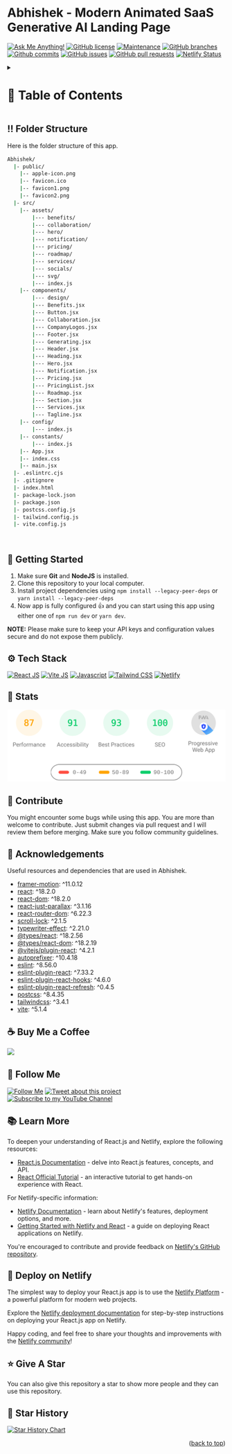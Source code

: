 <a name="readme-top"></a>

# Abhishek - Modern Animated SaaS Generative AI Landing Page


[![Ask Me Anything!](https://flat.badgen.net/static/Ask%20me/anything?icon=github&color=black&scale=1.01)](https://github.com/Abhisheky "Ask Me Anything!")
[![GitHub license](https://flat.badgen.net/github/license/Abhisheky/Abhishek?icon=github&color=black&scale=1.01)](https://github.com/Abhisheky/Abhishek/blob/main/LICENSE "GitHub license")
[![Maintenance](https://flat.badgen.net/static/Maintained/yes?icon=github&color=black&scale=1.01)](https://github.com/Abhisheky/Abhishek/commits/main "Maintenance")
[![GitHub branches](https://flat.badgen.net/github/branches/Abhisheky/Abhishek?icon=github&color=black&scale=1.01)](https://github.com/Abhisheky/Abhishek/branches "GitHub branches")
[![Github commits](https://flat.badgen.net/github/commits/Abhisheky/Abhishek?icon=github&color=black&scale=1.01)](https://github.com/Abhisheky/Abhishek/commits "Github commits")
[![GitHub issues](https://flat.badgen.net/github/issues/Abhisheky/Abhishek?icon=github&color=black&scale=1.01)](https://github.com/Abhisheky/Abhishek/issues "GitHub issues")
[![GitHub pull requests](https://flat.badgen.net/github/prs/Abhisheky/Abhishek?icon=github&color=black&scale=1.01)](https://github.com/Abhisheky/Abhishek/pulls "GitHub pull requests")
[![Netlify Status](https://api.netlify.com/api/v1/badges/12f8872e-e503-44e8-aaee-9d024f8cba55/deploy-status)](https://app-Abhishek.netlify.app/ "Netlify Status")

<!-- Table of Contents -->
<details>

<summary>

# :notebook_with_decorative_cover: Table of Contents

</summary>

- [Folder Structure](#bangbang-folder-structure)
- [Getting Started](#toolbox-getting-started)
- [Screenshots](#camera-screenshots)
- [Tech Stack](#gear-tech-stack)
- [Stats](#wrench-stats)
- [Contribute](#raised_hands-contribute)
- [Acknowledgements](#gem-acknowledgements)
- [Buy Me a Coffee](#coffee-buy-me-a-coffee)
- [Follow Me](#rocket-follow-me)
- [Learn More](#books-learn-more)
- [Deploy on Netlify](#page_with_curl-deploy-on-netlify)
- [Give A Star](#star-give-a-star)
- [Star History](#star2-star-history)
- [Give A Star](#star-give-a-star)

</details>

## :bangbang: Folder Structure

Here is the folder structure of this app.

```bash
Abhishek/
  |- public/
    |-- apple-icon.png
    |-- favicon.ico
    |-- favicon1.png
    |-- favicon2.png
  |- src/
    |-- assets/
        |--- benefits/
        |--- collaboration/
        |--- hero/
        |--- notification/
        |--- pricing/
        |--- roadmap/
        |--- services/
        |--- socials/
        |--- svg/
        |--- index.js
    |-- components/
        |--- design/
        |--- Benefits.jsx
        |--- Button.jsx
        |--- Collaboration.jsx
        |--- CompanyLogos.jsx
        |--- Footer.jsx
        |--- Generating.jsx
        |--- Header.jsx
        |--- Heading.jsx
        |--- Hero.jsx
        |--- Notification.jsx
        |--- Pricing.jsx
        |--- PricingList.jsx
        |--- Roadmap.jsx
        |--- Section.jsx
        |--- Services.jsx
        |--- Tagline.jsx
    |-- config/
        |--- index.js
    |-- constants/
        |--- index.js
    |-- App.jsx
    |-- index.css
    |-- main.jsx
  |- .eslintrc.cjs
  |- .gitignore
  |- index.html
  |- package-lock.json
  |- package.json
  |- postcss.config.js
  |- tailwind.config.js
  |- vite.config.js
```

<br />

## :toolbox: Getting Started

1. Make sure **Git** and **NodeJS** is installed.
2. Clone this repository to your local computer.
3. Install project dependencies using `npm install --legacy-peer-deps` or `yarn install --legacy-peer-deps`
4. Now app is fully configured 👍 and you can start using this app using either one of `npm run dev` or `yarn dev`.

**NOTE:** Please make sure to keep your API keys and configuration values secure and do not expose them publicly.

## :gear: Tech Stack

[![React JS](https://skillicons.dev/icons?i=react "React JS")](https://react.dev/ "React JS") [![Vite JS](https://skillicons.dev/icons?i=vite "Vite JS")](https://vitejs.dev/ "Vite JS") [![Javascript](https://skillicons.dev/icons?i=js "Javascript")](https://developer.mozilla.org/en-US/docs/Web/JavaScript "Javascript") [![Tailwind CSS](https://skillicons.dev/icons?i=tailwind "Tailwind CSS")](https://tailwindcss.com/ "Tailwind CSS") [![Netlify](https://skillicons.dev/icons?i=netlify "Netlify")](https://netlify.app/ "Netlify")

## :wrench: Stats

[![Stats for Abhishek](/.github/images/stats.svg "Stats for Abhishek")](https://pagespeed.web.dev/analysis?url=https://app-Abhishek.netlify.app/ "Stats for Abhishek")

## :raised_hands: Contribute

You might encounter some bugs while using this app. You are more than welcome to contribute. Just submit changes via pull request and I will review them before merging. Make sure you follow community guidelines.

## :gem: Acknowledgements

Useful resources and dependencies that are used in Abhishek.

- [framer-motion](https://www.npmjs.com/package/framer-motion): ^11.0.12
- [react](https://www.npmjs.com/package/react): ^18.2.0
- [react-dom](https://www.npmjs.com/package/react-dom): ^18.2.0
- [react-just-parallax](https://www.npmjs.com/package/react-just-parallax): ^3.1.16
- [react-router-dom](https://www.npmjs.com/package/react-router-dom): ^6.22.3
- [scroll-lock](https://www.npmjs.com/package/scroll-lock): ^2.1.5
- [typewriter-effect](https://www.npmjs.com/package/typewriter-effect): ^2.21.0
- [@types/react](https://www.npmjs.com/package/@types/react): ^18.2.56
- [@types/react-dom](https://www.npmjs.com/package/@types/react-dom): ^18.2.19
- [@vitejs/plugin-react](https://www.npmjs.com/package/@vitejs/plugin-react): ^4.2.1
- [autoprefixer](https://www.npmjs.com/package/autoprefixer): ^10.4.18
- [eslint](https://www.npmjs.com/package/eslint): ^8.56.0
- [eslint-plugin-react](https://www.npmjs.com/package/eslint-plugin-react): ^7.33.2
- [eslint-plugin-react-hooks](https://www.npmjs.com/package/eslint-plugin-react-hooks): ^4.6.0
- [eslint-plugin-react-refresh](https://www.npmjs.com/package/eslint-plugin-react-refresh): ^0.4.5
- [postcss](https://www.npmjs.com/package/postcss): ^8.4.35
- [tailwindcss](https://www.npmjs.com/package/tailwindcss): ^3.4.1
- [vite](https://www.npmjs.com/package/vite): ^5.1.4

## :coffee: Buy Me a Coffee

[<img src="https://img.shields.io/badge/Buy_Me_A_Coffee-FFDD00?style=for-the-badge&logo=buy-me-a-coffee&logoColor=black" width="200" />](https://www.buymeacoffee.com/Abhishek "Buy me a Coffee")

## :rocket: Follow Me

[![Follow Me](https://img.shields.io/github/followers/Abhisheky?style=social&label=Follow&maxAge=2592000)](https://github.com/Abhisheky "Follow Me")
[![Tweet about this project](https://img.shields.io/twitter/url?style=social&url=https%3A%2F%2Ftwitter.com%2FTechnicalShubam)](https://twitter.com/intent/tweet?text=Check+out+this+amazing+app:&url=https%3A%2F%2Fgithub.com%2FAbhisheky%2FAbhishek "Tweet about this project")
[![Subscribe to my YouTube Channel](https://img.shields.io/youtube/channel/subscribers/UCNAz_hUVBG2ZUN8TVm0bmYw)](https://www.youtube.com/@OPGAMER./?sub_confirmation=1 "Subscribe to my YouTube Channel")

## :books: Learn More

To deepen your understanding of React.js and Netlify, explore the following resources:

- [React.js Documentation](https://reactjs.org/docs) - delve into React.js features, concepts, and API.
- [React Official Tutorial](https://reactjs.org/tutorial) - an interactive tutorial to get hands-on experience with React.

For Netlify-specific information:

- [Netlify Documentation](https://docs.netlify.com) - learn about Netlify's features, deployment options, and more.
- [Getting Started with Netlify and React](https://docs.netlify.com/frameworks/react) - a guide on deploying React applications on Netlify.

You're encouraged to contribute and provide feedback on [Netlify's GitHub repository](https://github.com/netlify/netlify).

## :page_with_curl: Deploy on Netlify

The simplest way to deploy your React.js app is to use the [Netlify Platform](https://app.netlify.com/start) - a powerful platform for modern web projects.

Explore the [Netlify deployment documentation](https://docs.netlify.com/site-deploys/create-deploys) for step-by-step instructions on deploying your React.js app on Netlify.

Happy coding, and feel free to share your thoughts and improvements with the [Netlify community](https://community.netlify.com)!

## :star: Give A Star

You can also give this repository a star to show more people and they can use this repository.

## :star2: Star History

<a href="https://star-history.com/#Abhisheky/Abhishek&Timeline">
<picture>
  <source media="(prefers-color-scheme: dark)" srcset="https://api.star-history.com/svg?repos=Abhisheky/Abhishek&type=Timeline&theme=dark" />
  <source media="(prefers-color-scheme: light)" srcset="https://api.star-history.com/svg?repos=Abhisheky/Abhishek&type=Timeline" />
  <img alt="Star History Chart" src="https://api.star-history.com/svg?repos=Abhisheky/Abhishek&type=Timeline" />
</picture>
</a>

<br />
<p align="right">(<a href="#readme-top">back to top</a>)</p>
